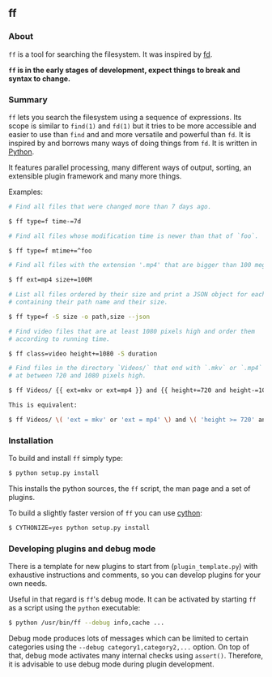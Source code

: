## ff

### About

`ff` is a tool for searching the filesystem. It was inspired by
[fd](https://github.com/sharkdp/fd).

**`ff` is in the early stages of development, expect things to break and syntax
to change.**

### Summary

`ff` lets you search the filesystem using a sequence of expressions. Its scope
is similar to `find(1)` and `fd(1)` but it tries to be more accessible and
easier to use than `find` and and more versatile and powerful than `fd`.
It is inspired by and borrows many ways of doing things from `fd`. It is
written in [Python](https://www.python.org/).

It features parallel processing, many different ways of output, sorting, an
extensible plugin framework and many more things.

Examples:

```sh
# Find all files that were changed more than 7 days ago.

$ ff type=f time-=7d
```

```sh
# Find all files whose modification time is newer than that of `foo`.

$ ff type=f mtime+=^foo
```

```sh
# Find all files with the extension '.mp4' that are bigger than 100 megabytes.

$ ff ext=mp4 size+=100M
```

```sh
# List all files ordered by their size and print a JSON object for each one
# containing their path name and their size.

$ ff type=f -S size -o path,size --json
```

```sh
# Find video files that are at least 1080 pixels high and order them
# according to running time.

$ ff class=video height+=1080 -S duration
```

```sh
# Find files in the directory `Videos/` that end with `.mkv` or `.mp4` and are
# at between 720 and 1080 pixels high.

$ ff Videos/ {{ ext=mkv or ext=mp4 }} and {{ height+=720 and height-=1080 }}

This is equivalent:

$ ff Videos/ \( 'ext = mkv' or 'ext = mp4' \) and \( 'height >= 720' and 'height <= 1080' \)
```

### Installation

To build and install `ff` simply type:

```sh
$ python setup.py install
```

This installs the python sources, the `ff` script, the man page and a set of
plugins.

To build a slightly faster version of `ff` you can use
[cython](https://cython.org/):

```sh
$ CYTHONIZE=yes python setup.py install
```

### Developing plugins and debug mode

There is a template for new plugins to start from (`plugin_template.py`) with
exhaustive instructions and comments, so you can develop plugins for your own
needs.

Useful in that regard is `ff`'s debug mode. It can be activated by starting
`ff` as a script using the `python` executable:

```sh
$ python /usr/bin/ff --debug info,cache ...
```

Debug mode produces lots of messages which can be limited to certain categories
using the `--debug category1,category2,...` option. On top of that, debug mode
activates many internal checks using `assert()`. Therefore, it is advisable to
use debug mode during plugin development.
